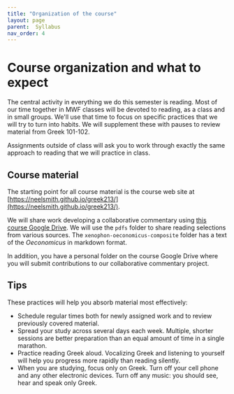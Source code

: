 ```yaml
---
title: "Organization of the course"
layout: page
parent:  Syllabus
nav_order: 4
---
```


# Course organization and what to expect

The central activity in everything we do this semester is reading. Most of our time together in MWF classes will be devoted to reading, as a class and in small groups. We'll use that time to focus on specific practices that we will try to turn into habits. We will supplement these with pauses to review material from Greek 101-102.

Assignments outside of class will ask you to work through exactly the same approach to reading that we will practice in class.



## Course material

The starting point for all course material is the course web site at [https://neelsmith.github.io/greek213/](https://neelsmith.github.io/greek213/). 


We will share work developing a collaborative commentary using [this course Google Drive](https://drive.google.com/drive/u/0/folders/1hXQ600FaFdCJPisyyHXLCIQvYnmo068X/).  We will use the `pdfs` folder to share reading selections from various sources. The `xenophon-oeconomicus-composite` folder has a text of the *Oeconomicus* in markdown format.

In addition, you have a personal folder on the course Google Drive where you will submit contributions to our collaborative commentary project.



## Tips

These practices will help you absorb material most effectively:

- Schedule regular times both for newly assigned work and to review previously covered material.
- Spread your study across several days each week. Multiple, shorter sessions are better preparation than an equal amount of time in a single marathon.
- Practice reading Greek aloud. Vocalizing Greek and listening to yourself will help you progress more rapidly than reading silently.
- When you are studying, focus only on Greek. Turn off your cell phone and any other electronic devices. Turn off any music: you should see, hear and speak only Greek.
